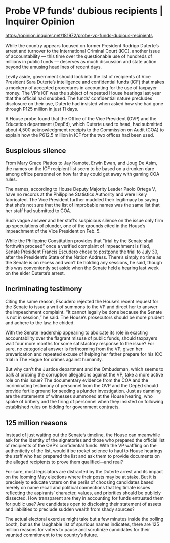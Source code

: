 # Probe VP funds' dubious recipients | Inquirer Opinion

https://opinion.inquirer.net/181972/probe-vp-funds-dubious-recipients



While the country appears focused on former President Rodrigo Duterte’s arrest and turnover to the International Criminal Court (ICC), another issue of accountability — this time over the questionable use of hundreds of millions in public funds — deserves as much discussion and state action beyond the amusing headlines of recent days.

Levity aside, government should look into the list of recipients of Vice President Sara Duterte’s intelligence and confidential funds (ICF) that makes a mockery of accepted procedures in accounting for the use of taxpayer money. The VP’s ICF was the subject of repeated House hearings last year that the official had snubbed. The funds’ confidential nature precludes disclosure on their use, Duterte had insisted when asked how she had gone through P125 million in just 11 days.

A House probe found that the Office of the Vice President (OVP) and the Education department (DepEd), which Duterte used to head, had submitted about 4,500 acknowledgment receipts to the Commission on Audit (COA) to explain how the P612.5 million in ICF for the two offices had been used.



##  Suspicious silence



From Mary Grace Piattos to Jay Kamote, Erwin Ewan, and Joug De Asim, the names on the ICF recipient list seem to be based on a drunken dare among office personnel on how far they could get away with gaming COA rules.

The names, according to House Deputy Majority Leader Paolo Ortega V, have no records at the Philippine Statistics Authority and were likely fabricated. The Vice President further muddled their legitimacy by saying that she’s not sure that the list of improbable names was the same list that her staff had submitted to COA.

Such vague answer and her staff’s suspicious silence on the issue only firm up speculations of plunder, one of the grounds cited in the House’s impeachment of the Vice President on Feb. 5.

While the Philippine Constitution provides that “trial by the Senate shall forthwith proceed” once a verified complaint of impeachment is filed, Senate President Francis Escudero chose to postpone the trial to July 30, after the President’s State of the Nation Address. There’s simply no time as the Senate is on recess and won’t be holding any sessions, he said, though this was conveniently set aside when the Senate held a hearing last week on the elder Duterte’s arrest.



##  Incriminating testimony



Citing the same reason, Escudero rejected the House’s recent request for the Senate to issue a writ of summons to the VP and direct her to answer the impeachment complaint. “It cannot legally be done because the Senate is not in session,” he said. The House’s prosecutors should be more prudent and adhere to the law, he chided.

With the Senate leadership appearing to abdicate its role in exacting accountability over the flagrant misuse of public funds, should taxpayers wait four more months for some satisfactory response to the issue? For sure, no categorical answer is forthcoming from the VP, given her prevarication and repeated excuse of helping her father prepare for his ICC trial in The Hague for crimes against humanity.

But why can’t the Justice department and the Ombudsman, which seems to balk at probing the corruption allegations against the VP, take a more active role on this issue? The documentary evidence from the COA and the incriminating testimony of personnel from the OVP and the DepEd should provide fertile ground for seeding a plunder investigation. Just as damning are the statements of witnesses summoned at the House hearing, who spoke of bribery and the firing of personnel when they insisted on following established rules on bidding for government contracts.



##  125 million reasons



Instead of just waiting out the Senate’s timeline, the House can meanwhile ask for the identity of the signatories and those who prepared the official list of recipients of the OVP’s confidential funds. With the VP waffling on the authenticity of the list, would it be rocket science to haul to House hearings the staff who had prepared the list and ask them to provide documents on the alleged recipients to prove them qualified—and real?

For sure, most legislators are distracted by the Duterte arrest and its impact on the looming May elections where their posts may be at stake. But it is precisely to educate voters on the perils of choosing candidates based merely on name recall and political connections that legitimate issues reflecting the aspirants’ character, values, and priorities should be publicly dissected. How transparent are they in accounting for funds entrusted them for public use? Are candidates open to disclosing their statement of assets and liabilities to preclude sudden wealth from shady sources?

The actual electoral exercise might take but a few minutes inside the polling booth, but as the laughable list of spurious names indicates, there are 125 million reasons for voters to pause and scrutinize candidates for their vaunted commitment to the country’s future.